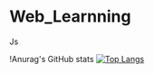 # Web_Learnning
Js

!Anurag's GitHub stats
[![Top Langs](https://github-readme-stats.vercel.app/api/top-langs/?username=Kittigan14&hide=css,scss,html&layout=compact&theme=tokyonight)](https://github.com/anuraghazra/github-readme-stats)
